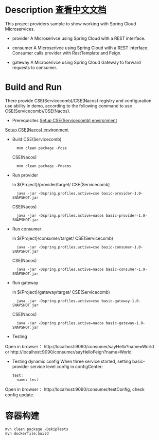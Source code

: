 # Description [查看中文文档](README_CN.md)

This project providers sample to show working with Spring Cloud Microservices. 

* provider
A Microserivce using Spring Cloud with a REST interface.

* consumer
A Microserivce using Spring Cloud with a REST interface. Consumer calls provider with RestTemplate and Feign.

* gateway
A Microserivce using Spring Cloud Gateway to forward requests to consumer.

# Build and Run
  There provide CSE(Servicecomb)/CSE(Nacos) registry and configuration use ability in demo, according to the following command to use CSE(Servicecomb)/CSE(Nacos).

* Prerequisites
[Setup CSE(Servicecomb) environment](../CSE-ENV.md)

[Setup CSE(Nacos) environment](../NACOS-ENV.md)

* Build
  CSE(Servicecomb)

        mvn clean package -Pcse
  CSE(Nacos)

        mvn clean package -Pnacos
* Run provider

  In ${Project}/provider/target/
  CSE(Servicecomb)

        java -jar -Dspring.profiles.active=cse basic-provider-1.0-SNAPSHOT.jar
  CSE(Nacos)

        java -jar -Dspring.profiles.active=nacos basic-provider-1.0-SNAPSHOT.jar

* Run consumer

  In ${Project}/consumer/target/
  CSE(Servicecomb)

        java -jar -Dspring.profiles.active=cse basic-consumer-1.0-SNAPSHOT.jar
  CSE(Nacos)

        java -jar -Dspring.profiles.active=nacos basic-consumer-1.0-SNAPSHOT.jar 
* Run gateway

  In ${Project}/gateway/target/
  CSE(Servicecomb)

        java -jar -Dspring.profiles.active=cse basic-gateway-1.0-SNAPSHOT.jar
  CSE(Nacos)

        java -jar -Dspring.profiles.active=nacos basic-gateway-1.0-SNAPSHOT.jar

* Testing

Open in browser： http://localhost:9090/consumer/sayHello?name=World or http://localhost:9090/consumer/sayHelloFeign?name=World

* Testing dynamic config
When three service started, setting basic-provider service level config in configCenter:

      test:
        name: test

Open in browser： http://localhost:9090/consumer/testConfig, check config update.


# 容器构建 

```shell
mvn clean package -DskipTests
mvn dockerfile:build
```